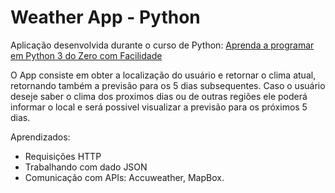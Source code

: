 ﻿# Weather App - Python
 
 Aplicação desenvolvida durante o curso de Python: [Aprenda a programar em Python 3 do Zero com Facilidade](https://www.udemy.com/course/aprenda-a-programar-em-python-com-facilidade-do-zero/)

O App consiste em obter a localização do usuário e retornar o clima atual, retornando também a previsão para os 5 dias subsequentes. Caso o usuário deseje saber o clima dos proximos dias ou de outras regiões ele poderá informar o local e será possivel visualizar a previsão para os próximos 5 dias.
 
 Aprendizados:
 - Requisições HTTP
 - Trabalhando com dado JSON
 - Comunicação com APIs: Accuweather, MapBox.
